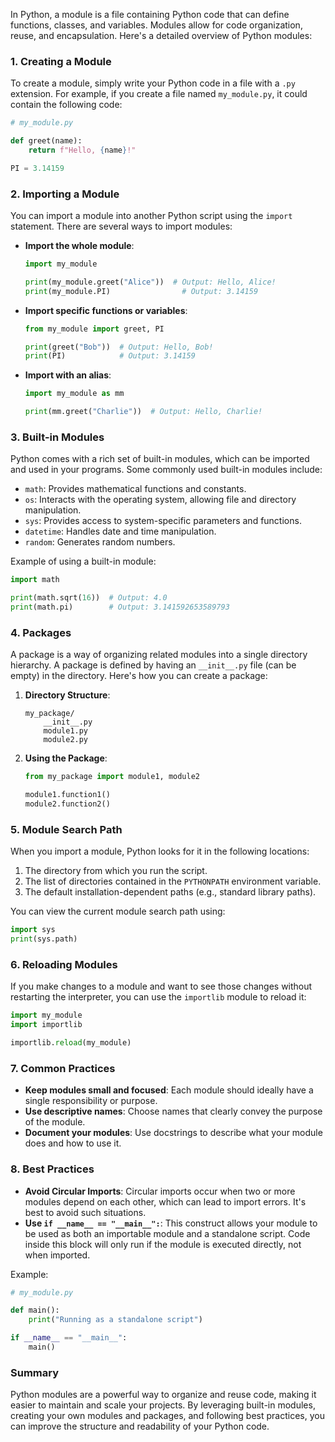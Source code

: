 In Python, a module is a file containing Python code that can define functions, classes, and variables. Modules allow for code organization, reuse, and encapsulation. Here's a detailed overview of Python modules:

### 1. **Creating a Module**

To create a module, simply write your Python code in a file with a `.py` extension. For example, if you create a file named `my_module.py`, it could contain the following code:

```python
# my_module.py

def greet(name):
    return f"Hello, {name}!"

PI = 3.14159
```

### 2. **Importing a Module**

You can import a module into another Python script using the `import` statement. There are several ways to import modules:

- **Import the whole module**:
  ```python
  import my_module

  print(my_module.greet("Alice"))  # Output: Hello, Alice!
  print(my_module.PI)                # Output: 3.14159
  ```

- **Import specific functions or variables**:
  ```python
  from my_module import greet, PI

  print(greet("Bob"))  # Output: Hello, Bob!
  print(PI)            # Output: 3.14159
  ```

- **Import with an alias**:
  ```python
  import my_module as mm

  print(mm.greet("Charlie"))  # Output: Hello, Charlie!
  ```

### 3. **Built-in Modules**

Python comes with a rich set of built-in modules, which can be imported and used in your programs. Some commonly used built-in modules include:

- `math`: Provides mathematical functions and constants.
- `os`: Interacts with the operating system, allowing file and directory manipulation.
- `sys`: Provides access to system-specific parameters and functions.
- `datetime`: Handles date and time manipulation.
- `random`: Generates random numbers.

Example of using a built-in module:

```python
import math

print(math.sqrt(16))  # Output: 4.0
print(math.pi)        # Output: 3.141592653589793
```

### 4. **Packages**

A package is a way of organizing related modules into a single directory hierarchy. A package is defined by having an `__init__.py` file (can be empty) in the directory. Here's how you can create a package:

1. **Directory Structure**:
   ```
   my_package/
       __init__.py
       module1.py
       module2.py
   ```

2. **Using the Package**:
   ```python
   from my_package import module1, module2

   module1.function1()
   module2.function2()
   ```

### 5. **Module Search Path**

When you import a module, Python looks for it in the following locations:

1. The directory from which you run the script.
2. The list of directories contained in the `PYTHONPATH` environment variable.
3. The default installation-dependent paths (e.g., standard library paths).

You can view the current module search path using:

```python
import sys
print(sys.path)
```

### 6. **Reloading Modules**

If you make changes to a module and want to see those changes without restarting the interpreter, you can use the `importlib` module to reload it:

```python
import my_module
import importlib

importlib.reload(my_module)
```

### 7. **Common Practices**

- **Keep modules small and focused**: Each module should ideally have a single responsibility or purpose.
- **Use descriptive names**: Choose names that clearly convey the purpose of the module.
- **Document your modules**: Use docstrings to describe what your module does and how to use it.

### 8. **Best Practices**

- **Avoid Circular Imports**: Circular imports occur when two or more modules depend on each other, which can lead to import errors. It's best to avoid such situations.
- **Use `if __name__ == "__main__":`**: This construct allows your module to be used as both an importable module and a standalone script. Code inside this block will only run if the module is executed directly, not when imported.

Example:

```python
# my_module.py

def main():
    print("Running as a standalone script")

if __name__ == "__main__":
    main()
```

### Summary

Python modules are a powerful way to organize and reuse code, making it easier to maintain and scale your projects. By leveraging built-in modules, creating your own modules and packages, and following best practices, you can improve the structure and readability of your Python code.